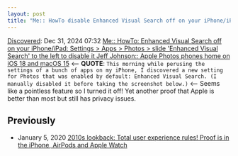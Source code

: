 ```yaml
---
layout: post
title: "Me:: HowTo disable Enhanced Visual Search off on your iPhone/iPad: Settings > Apps > Photos > slide 'Enhanced Visual Search' to the left to disable it Jeff Johnson:: Apple Photos phones home on iOS 18 and macOS 15"
---
```

[Discovered](http://rolandtanglao.com/2020/07/29/p1-blogthis-checkvist-list-links-to-blog/): Dec 31, 2024 07:32 [Me:: HowTo: Enhanced Visual Search off on your iPhone/iPad: Settings > Apps > Photos > slide 'Enhanced Visual Search' to the left to disable it Jeff Johnson:: Apple Photos phones home on iOS 18 and macOS 15](https://lapcatsoftware.com/articles/2024/12/3.html) <-- **QUOTE**: `This morning while perusing the settings of a bunch of apps on my iPhone, I discovered a new setting for Photos that was enabled by default: Enhanced Visual Search. (I manually disabled it before taking the screenshot below.)` <-- Seems like a pointless feature so I turned it off! Yet another proof that Apple is better than most but still has privacy issues.

## Previously 
* January 5, 2020 [2010s lookback: Total user experience rules! Proof is in the iPhone, AirPods and Apple Watch](http://rolandtanglao.com/2020/01/05/p1-iphone-airpod-applewatch-prove-that-total-user-experience-rules/)
